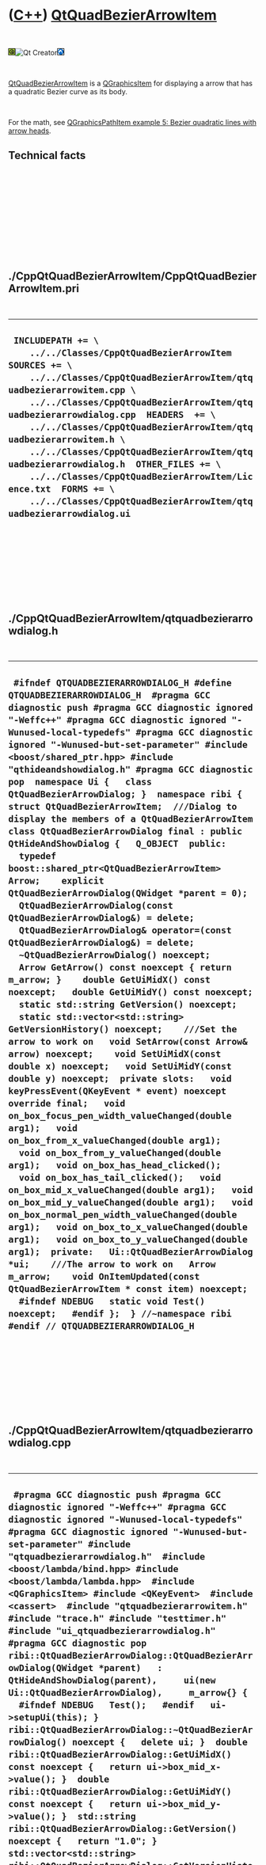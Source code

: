 
 

 

 

 

 

([C++](Cpp.md)) [QtQuadBezierArrowItem](CppQtQuadBezierArrowItem.md)
======================================================================

 

![Qt](PicQt.png)![Qt
Creator](PicQtCreator.png)![Lubuntu](PicLubuntu.png)

 

[QtQuadBezierArrowItem](CppQtQuadBezierArrowItem.md) is a
[QGraphicsItem](CppQGraphicsItem.md) for displaying a arrow that has a
quadratic Bezier curve as its body.

 

For the math, see [QGraphicsPathItem example 5: Bezier quadratic lines
with arrow heads](CppQGraphicsPathItemExample5.md).

Technical facts
---------------

 

 

 

 

 

 

./CppQtQuadBezierArrowItem/CppQtQuadBezierArrowItem.pri
-------------------------------------------------------

 

  ------------------------------------------------------------------------------------------------------------------------------------------------------------------------------------------------------------------------------------------------------------------------------------------------------------------------------------------------------------------------------------------------------------------------------------------------------------------------------------------------------------------------------------------------
  ` INCLUDEPATH += \     ../../Classes/CppQtQuadBezierArrowItem  SOURCES += \     ../../Classes/CppQtQuadBezierArrowItem/qtquadbezierarrowitem.cpp \     ../../Classes/CppQtQuadBezierArrowItem/qtquadbezierarrowdialog.cpp  HEADERS  += \     ../../Classes/CppQtQuadBezierArrowItem/qtquadbezierarrowitem.h \     ../../Classes/CppQtQuadBezierArrowItem/qtquadbezierarrowdialog.h  OTHER_FILES += \     ../../Classes/CppQtQuadBezierArrowItem/Licence.txt  FORMS += \     ../../Classes/CppQtQuadBezierArrowItem/qtquadbezierarrowdialog.ui`
  ------------------------------------------------------------------------------------------------------------------------------------------------------------------------------------------------------------------------------------------------------------------------------------------------------------------------------------------------------------------------------------------------------------------------------------------------------------------------------------------------------------------------------------------------

 

 

 

 

 

./CppQtQuadBezierArrowItem/qtquadbezierarrowdialog.h
----------------------------------------------------

 

  ---------------------------------------------------------------------------------------------------------------------------------------------------------------------------------------------------------------------------------------------------------------------------------------------------------------------------------------------------------------------------------------------------------------------------------------------------------------------------------------------------------------------------------------------------------------------------------------------------------------------------------------------------------------------------------------------------------------------------------------------------------------------------------------------------------------------------------------------------------------------------------------------------------------------------------------------------------------------------------------------------------------------------------------------------------------------------------------------------------------------------------------------------------------------------------------------------------------------------------------------------------------------------------------------------------------------------------------------------------------------------------------------------------------------------------------------------------------------------------------------------------------------------------------------------------------------------------------------------------------------------------------------------------------------------------------------------------------------------------------------------------------------------------------------------------------------------------------------------------------------------------------------------------------------------------------------------------------------------------------------------------------------------------------------------------------------------------------------------------------------------------------------------------------------------------------------------------------------
  ` #ifndef QTQUADBEZIERARROWDIALOG_H #define QTQUADBEZIERARROWDIALOG_H  #pragma GCC diagnostic push #pragma GCC diagnostic ignored "-Weffc++" #pragma GCC diagnostic ignored "-Wunused-local-typedefs" #pragma GCC diagnostic ignored "-Wunused-but-set-parameter" #include <boost/shared_ptr.hpp> #include "qthideandshowdialog.h" #pragma GCC diagnostic pop  namespace Ui {   class QtQuadBezierArrowDialog; }  namespace ribi {  struct QtQuadBezierArrowItem;  ///Dialog to display the members of a QtQuadBezierArrowItem class QtQuadBezierArrowDialog final : public QtHideAndShowDialog {   Q_OBJECT  public:   typedef boost::shared_ptr<QtQuadBezierArrowItem> Arrow;    explicit QtQuadBezierArrowDialog(QWidget *parent = 0);   QtQuadBezierArrowDialog(const QtQuadBezierArrowDialog&) = delete;   QtQuadBezierArrowDialog& operator=(const QtQuadBezierArrowDialog&) = delete;   ~QtQuadBezierArrowDialog() noexcept;    Arrow GetArrow() const noexcept { return m_arrow; }    double GetUiMidX() const noexcept;   double GetUiMidY() const noexcept;    static std::string GetVersion() noexcept;   static std::vector<std::string> GetVersionHistory() noexcept;    ///Set the arrow to work on   void SetArrow(const Arrow& arrow) noexcept;    void SetUiMidX(const double x) noexcept;   void SetUiMidY(const double y) noexcept;  private slots:   void keyPressEvent(QKeyEvent * event) noexcept override final;   void on_box_focus_pen_width_valueChanged(double arg1);   void on_box_from_x_valueChanged(double arg1);   void on_box_from_y_valueChanged(double arg1);   void on_box_has_head_clicked();   void on_box_has_tail_clicked();   void on_box_mid_x_valueChanged(double arg1);   void on_box_mid_y_valueChanged(double arg1);   void on_box_normal_pen_width_valueChanged(double arg1);   void on_box_to_x_valueChanged(double arg1);   void on_box_to_y_valueChanged(double arg1);  private:   Ui::QtQuadBezierArrowDialog *ui;    ///The arrow to work on   Arrow m_arrow;    void OnItemUpdated(const QtQuadBezierArrowItem * const item) noexcept;    #ifndef NDEBUG   static void Test() noexcept;   #endif };  } //~namespace ribi  #endif // QTQUADBEZIERARROWDIALOG_H`
  ---------------------------------------------------------------------------------------------------------------------------------------------------------------------------------------------------------------------------------------------------------------------------------------------------------------------------------------------------------------------------------------------------------------------------------------------------------------------------------------------------------------------------------------------------------------------------------------------------------------------------------------------------------------------------------------------------------------------------------------------------------------------------------------------------------------------------------------------------------------------------------------------------------------------------------------------------------------------------------------------------------------------------------------------------------------------------------------------------------------------------------------------------------------------------------------------------------------------------------------------------------------------------------------------------------------------------------------------------------------------------------------------------------------------------------------------------------------------------------------------------------------------------------------------------------------------------------------------------------------------------------------------------------------------------------------------------------------------------------------------------------------------------------------------------------------------------------------------------------------------------------------------------------------------------------------------------------------------------------------------------------------------------------------------------------------------------------------------------------------------------------------------------------------------------------------------------------------------

 

 

 

 

 

./CppQtQuadBezierArrowItem/qtquadbezierarrowdialog.cpp
------------------------------------------------------

 

  -----------------------------------------------------------------------------------------------------------------------------------------------------------------------------------------------------------------------------------------------------------------------------------------------------------------------------------------------------------------------------------------------------------------------------------------------------------------------------------------------------------------------------------------------------------------------------------------------------------------------------------------------------------------------------------------------------------------------------------------------------------------------------------------------------------------------------------------------------------------------------------------------------------------------------------------------------------------------------------------------------------------------------------------------------------------------------------------------------------------------------------------------------------------------------------------------------------------------------------------------------------------------------------------------------------------------------------------------------------------------------------------------------------------------------------------------------------------------------------------------------------------------------------------------------------------------------------------------------------------------------------------------------------------------------------------------------------------------------------------------------------------------------------------------------------------------------------------------------------------------------------------------------------------------------------------------------------------------------------------------------------------------------------------------------------------------------------------------------------------------------------------------------------------------------------------------------------------------------------------------------------------------------------------------------------------------------------------------------------------------------------------------------------------------------------------------------------------------------------------------------------------------------------------------------------------------------------------------------------------------------------------------------------------------------------------------------------------------------------------------------------------------------------------------------------------------------------------------------------------------------------------------------------------------------------------------------------------------------------------------------------------------------------------------------------------------------------------------------------------------------------------------------------------------------------------------------------------------------------------------------------------------------------------------------------------------------------------------------------------------------------------------------------------------------------------------------------------------------------------------------------------------------------------------------------------------------------------------------------------------------------------------------------------------------------------------------------------------------------------------------------------------------------------------------------------------------------------------------------------------------------------------------------------------------------------------------------------------------------------------------------------------------------------------------------------------------------------------------------------------------------------------------------------------------------------------------------------------------------------------------------------------------------------------------------------------------------------------------------------------------------------------------------------------------------------------------------------------------------------------------------------------------------------------------------------------------------------------------------------------------------------------------------------------------------------------------------------------------------------------------------------------------------------------------------------------------------------------------------------------------------------------------------------------------------------------------------------------------------------------------------------------------------------------------------------------------------------------------------------------------------------------------------------------------------------------------------------------------------------------------------------------------------------------------------------------------------------------------------------------------------------------------------------------------------------------------------------------------------------------------------------------------------------------------------------------------------------------------------------------------------------------------------------------------------------------------------------------------------------------------------------------------------------------------------------------------------------------------------------------------------------------------------------------------------------------------------------------------------------------------------------------------------------------------------------------------------------------------------------------------------------------------------------------------------------------------------------------------------------------------------------------------------------------------------------------------------------------------------------------------------------------------------------------------------------------------------------------------------------------------------------------------------------------------------------------------------------------------------------------------------------------------------------------------------------------------------------------------------------------------------------------------------------------------------------------------------------------------------------------------------------------------------------------------------------------------------------------------------------------------------------------------------------------------------------------------------------------------------------------------------------------------------------------------------------------------------------------------------------------------------------------------------------------------------------------------------------------------------------------------------------------------------------------------------------------------------------------------------------------------------------------------------------------------------------------------------------------------------------------------------------------------------------------------------------------------------------------------------------------------------------------------------------------------------------------------------------------------------------------------------------------------------------------------------------------------------------------------------------------------------------------------------------------------------------------------------------------------------------------------------------------------------------------------------------------------------------------------------------------------------------------------------------------------------------------------------------------------------------------------------------------------------------------------------------------------------------------------------------------------------------------------------------------------------------------------------------------------------------------------------------------------------------------------------------------------------------------------------------------------------------------------------------------------------------------------------------------------------------------------------------------------------------------------------------------------------------------------------------------------------------------------------------------------------------------------------------------------------------------------------------------------------------------------------------------------------------------------------------------------------------------------------------------------------------------------------------------------------------------------------------------------------------------------------------------------------------------------------------------------------------------------------------------------------------------------------------------------------------------------------------------------------------------------------------------------------------------------------------------------------------------------------------------------------------------------------------------------------------------------------------------------------------------------------------------------------------------------------------------------------------------------------------------------------------------------------------------------------------------------------------------------------------------------------------------------------------------------------------------------------------------------------------------------------------------------------------------------------------------------------------------------------------------------------------------------------------------------------------------------------------------------------------------------------------------------------------------------------------------------------------------------------------------------------------------------------------------------------------------------------------------------------------------------------------------------------------------------------------------------------------------------------------------------------------------------------------------------------------------------------------------------------------------------------------------------------------------------------------------------------------------------------------------------------------------------------------------------------------------------------------------------------------------------------------------------------------------------------------------------------------------------------------------------------------------------------------------------------------------------------------------------------------------------------------------------------------------------------------------------------------------------------------------------------------------------------------------------------------------------------------------------------------------------------------------------------------------------------------------------------------------------------------------------------------------------------------------------------------------------------------------------------------------------------------------------------------------------------------------------------------------------------------------------------------------------------------------------------------
  ` #pragma GCC diagnostic push #pragma GCC diagnostic ignored "-Weffc++" #pragma GCC diagnostic ignored "-Wunused-local-typedefs" #pragma GCC diagnostic ignored "-Wunused-but-set-parameter" #include "qtquadbezierarrowdialog.h"  #include <boost/lambda/bind.hpp> #include <boost/lambda/lambda.hpp>  #include <QGraphicsItem> #include <QKeyEvent>  #include <cassert>  #include "qtquadbezierarrowitem.h" #include "trace.h" #include "testtimer.h" #include "ui_qtquadbezierarrowdialog.h" #pragma GCC diagnostic pop  ribi::QtQuadBezierArrowDialog::QtQuadBezierArrowDialog(QWidget *parent)   : QtHideAndShowDialog(parent),     ui(new Ui::QtQuadBezierArrowDialog),     m_arrow{} {   #ifndef NDEBUG   Test();   #endif   ui->setupUi(this); }  ribi::QtQuadBezierArrowDialog::~QtQuadBezierArrowDialog() noexcept {   delete ui; }  double ribi::QtQuadBezierArrowDialog::GetUiMidX() const noexcept {   return ui->box_mid_x->value(); }  double ribi::QtQuadBezierArrowDialog::GetUiMidY() const noexcept {   return ui->box_mid_y->value(); }  std::string ribi::QtQuadBezierArrowDialog::GetVersion() noexcept {   return "1.0"; }   std::vector<std::string> ribi::QtQuadBezierArrowDialog::GetVersionHistory() noexcept {   return {     "2014-07-29: version 1.0: initial version"   }; }  void ribi::QtQuadBezierArrowDialog::on_box_from_x_valueChanged(double arg1) {   this->m_arrow->SetFromX(arg1); }  void ribi::QtQuadBezierArrowDialog::on_box_from_y_valueChanged(double arg1) {   this->m_arrow->SetFromY(arg1); }  void ribi::QtQuadBezierArrowDialog::on_box_has_head_clicked() {   m_arrow->SetHasHead(ui->box_has_head->isChecked()); }  void ribi::QtQuadBezierArrowDialog::on_box_has_tail_clicked() {   m_arrow->SetHasTail(ui->box_has_tail->isChecked()); }  void ribi::QtQuadBezierArrowDialog::on_box_mid_x_valueChanged(double arg1) {   this->m_arrow->SetMidX(arg1); }  void ribi::QtQuadBezierArrowDialog::on_box_mid_y_valueChanged(double arg1) {   this->m_arrow->SetMidY(arg1); }  void ribi::QtQuadBezierArrowDialog::on_box_normal_pen_width_valueChanged(double arg1) {   QPen new_pen = m_arrow->GetPen();   new_pen.setWidthF(arg1);   m_arrow->SetPen(new_pen); }  void ribi::QtQuadBezierArrowDialog::on_box_focus_pen_width_valueChanged(double arg1) {   QPen new_pen = m_arrow->GetFocusPen();   new_pen.setWidthF(arg1);   m_arrow->SetFocusPen(new_pen);  }  void ribi::QtQuadBezierArrowDialog::on_box_to_x_valueChanged(double arg1) {   this->m_arrow->SetToX(arg1); }  void ribi::QtQuadBezierArrowDialog::on_box_to_y_valueChanged(double arg1) {   this->m_arrow->SetToY(arg1); }  void ribi::QtQuadBezierArrowDialog::OnItemUpdated(const QtQuadBezierArrowItem * const item) noexcept {   ui->box_focus_pen_width->setValue(item->GetFocusPen().widthF());   ui->box_from_x->setValue(item->GetFromItem()->x());   ui->box_from_y->setValue(item->GetFromItem()->y());   ui->box_has_head->setChecked(item->HasHead());   ui->box_has_tail->setChecked(item->HasTail());   ui->box_mid_x->setValue(item->GetMidItem()->x());   ui->box_mid_y->setValue(item->GetMidItem()->y());   ui->box_normal_pen_width->setValue(item->GetPen().widthF());   ui->box_to_x->setValue(item->GetToItem()->x());   ui->box_to_y->setValue(item->GetToItem()->y()); }  void ribi::QtQuadBezierArrowDialog::keyPressEvent(QKeyEvent * event) noexcept {   if (event->key() == Qt::Key_Escape) { close(); return; } }  void ribi::QtQuadBezierArrowDialog::SetArrow(const Arrow& arrow) noexcept {   const bool verbose{false};    assert(arrow);   if (m_arrow == arrow)   {     return;   }   if (verbose)   {     std::stringstream s;     s << "Setting arrow '" << (*arrow) << "'\n";   }    const auto focus_pen_after = arrow->GetFocusPen();   const auto from_item_after = arrow->GetFromItem();   const auto has_head_after = arrow->HasHead();   const auto mid_item_after = arrow->GetMidItem();   const auto pen_after = arrow->GetPen();   const auto has_tail_after = arrow->HasTail();   const auto to_item_after = arrow->GetToItem();    bool focus_pen_changed{true};   bool from_item_changed{true};   bool has_head_changed{true};   bool mid_item_changed{true};   bool pen_changed{true};   bool has_tail_changed{true};   bool to_item_changed{true};    if (m_arrow)   {     const auto focus_pen_before = m_arrow->GetFocusPen();     const auto from_item_before = m_arrow->GetFromItem();     const auto has_head_before = m_arrow->HasHead();     const auto mid_item_before = m_arrow->GetMidItem();     const auto pen_before = m_arrow->GetPen();     const auto has_tail_before = m_arrow->HasTail();     const auto to_item_before = m_arrow->GetToItem();      focus_pen_changed = focus_pen_before != focus_pen_after;     from_item_changed = from_item_before != from_item_after;     has_head_changed = has_head_before != has_head_after;     mid_item_changed = mid_item_before != mid_item_after;     pen_changed = pen_before != pen_after;     has_tail_changed = has_tail_before != has_tail_after;     to_item_changed = to_item_before != to_item_after;      if (verbose)     {       if (focus_pen_changed)       {         std::stringstream s;         s           << "Focus pen will change from width "           << focus_pen_before.widthF()           << " to "           << focus_pen_after.widthF()           << '\n'         ;         TRACE(s.str());       }       if (from_item_changed)       {         std::stringstream s;         s << "From item will change from " << from_item_before           << " to " << from_item_after << '\n';         TRACE(s.str());       }       if (has_head_changed)       {         std::stringstream s;         s << "Has head will change from '" << has_head_before           << "' to '" << has_head_after << "'\n";         TRACE(s.str());       }       if (mid_item_changed)       {         std::stringstream s;         s << "Mid item will change from " << mid_item_before           << " to " << mid_item_after << '\n';         TRACE(s.str());       }       if (pen_changed)       {         std::stringstream s;         s << "Normal pen will change from " << pen_before.widthF()           << " to " << pen_after.widthF() << '\n'         ;         TRACE(s.str());       }     }      //Disconnect m_arrow     m_arrow->m_signal_item_updated.disconnect(       boost::bind(&ribi::QtQuadBezierArrowDialog::OnItemUpdated,this,boost::lambda::_1)     );     /*     Not sure if I need this high detailed granulity      m_arrow->m_signal_base_changed.disconnect(       boost::bind(&ribi::QtQuadBezierArrowDialog::OnBaseChanged,this,boost::lambda::_1)     );     m_arrow->m_signal_font_changed.disconnect(       boost::bind(&ribi::QtQuadBezierArrowDialog::OnFontChanged,this,boost::lambda::_1)     );     m_arrow->m_signal_padding_changed.disconnect(       boost::bind(&ribi::QtQuadBezierArrowDialog::OnPaddingChanged,this,boost::lambda::_1)     );     m_arrow->m_signal_text_changed.disconnect(       boost::bind(&ribi::QtQuadBezierArrowDialog::OnTextChanged,this,boost::lambda::_1)     );     m_arrow->m_signal_text_pen_changed.disconnect(       boost::bind(&ribi::QtQuadBezierArrowDialog::OnTextPenChanged,this,boost::lambda::_1)     );   */   }    //Replace m_arrow by the new one   m_arrow = arrow;    assert(m_arrow->GetFocusPen() == focus_pen_after);   assert(m_arrow->GetFromItem() == from_item_after);   assert(m_arrow->GetMidItem() == mid_item_after);   assert(m_arrow->GetPen() == pen_after);   assert(m_arrow->GetToItem() == to_item_after);   assert(m_arrow->HasHead() == has_head_after);   assert(m_arrow->HasTail() == has_tail_after);    m_arrow->m_signal_item_updated.connect(     boost::bind(&ribi::QtQuadBezierArrowDialog::OnItemUpdated,this,boost::lambda::_1)   );    /* Not sure if I need this high detailed granulity    m_arrow->m_signal_base_changed.connect(     boost::bind(&ribi::QtQuadBezierArrowDialog::OnBaseChanged,this,boost::lambda::_1)   );   m_arrow->m_signal_font_changed.connect(     boost::bind(&ribi::QtQuadBezierArrowDialog::OnFontChanged,this,boost::lambda::_1)   );   m_arrow->m_signal_padding_changed.connect(     boost::bind(&ribi::QtQuadBezierArrowDialog::OnPaddingChanged,this,boost::lambda::_1)   );   m_arrow->m_signal_text_changed.connect(     boost::bind(&ribi::QtQuadBezierArrowDialog::OnTextChanged,this,boost::lambda::_1)   );   m_arrow->m_signal_text_pen_changed.connect(     boost::bind(&ribi::QtQuadBezierArrowDialog::OnTextPenChanged,this,boost::lambda::_1)   );   */    //Emit everything that has changed   if (      focus_pen_changed   || from_item_changed   || has_head_changed   || mid_item_changed   || pen_changed   || has_tail_changed   || to_item_changed   )   {      m_arrow->m_signal_item_updated(m_arrow.get());   }    /* Not sure if I need this high detailed granulity   if (focus_pen_changed)   {     m_arrow->m_signal_base_changed(m_arrow.get());   }   if (from_item_changed)   {     m_arrow->m_signal_font_changed(m_arrow.get());   }   if (has_head_changed)   {     m_arrow->m_signal_padding_changed(m_arrow.get());   }   if (mid_item_changed)   {     m_arrow->m_signal_text_changed(m_arrow.get());   }   if (pen_changed)   {     m_arrow->m_signal_text_pen_changed(m_arrow.get());   }   */   assert( arrow ==  m_arrow);   assert(*arrow == *m_arrow); }  void ribi::QtQuadBezierArrowDialog::SetUiMidX(const double x) noexcept {   ui->box_mid_x->setValue(x); }  void ribi::QtQuadBezierArrowDialog::SetUiMidY(const double y) noexcept {   ui->box_mid_y->setValue(y); }   #ifndef NDEBUG void ribi::QtQuadBezierArrowDialog::Test() noexcept {   {     static bool is_tested{false};     if (is_tested) return;     is_tested = true;   }   {     const boost::shared_ptr<QGraphicsItem> from{new QGraphicsSimpleTextItem};     const bool tail{false};     const boost::shared_ptr<QGraphicsItem> mid{new QGraphicsSimpleTextItem};     const bool head{true};     const boost::shared_ptr<QGraphicsItem> to{new QGraphicsSimpleTextItem};     const boost::shared_ptr<QtQuadBezierArrowItem> arrow{       new QtQuadBezierArrowItem(from.get(),tail,mid.get(),head,to.get())     };     assert(arrow);   }   const TestTimer test_timer(__func__,__FILE__,1.0);   const bool verbose{false};   const boost::shared_ptr<QGraphicsItem> from{new QGraphicsSimpleTextItem};   const bool tail{false};   const boost::shared_ptr<QGraphicsItem> mid{new QGraphicsSimpleTextItem};   const bool head{true};   const boost::shared_ptr<QGraphicsItem> to{new QGraphicsSimpleTextItem};   const boost::shared_ptr<QtQuadBezierArrowItem> arrow{     new QtQuadBezierArrowItem(from.get(),tail,mid.get(),head,to.get())   };   QtQuadBezierArrowDialog d;   d.SetArrow(arrow);   if (verbose) { TRACE("Get/SetUiMidX must be symmetric"); }   {     const double old_x{d.GetUiMidX()};     const double new_x{old_x + 10.0};     d.SetUiMidX(new_x);     assert(std::abs(d.GetUiMidX() - new_x) < 2.0);   }   if (verbose) { TRACE("Get/SetUiMidY must be symmetric"); }   {     const double old_y{d.GetUiMidY()};     const double new_y{old_y + 10.0};     d.SetUiMidY(new_y);     assert(std::abs(d.GetUiMidY() - new_y) < 2.0);   }    /*   assert(std::abs(ui->box_focus_pen_width->value() - m_arrow->GetFocusPen().widthF()) < 2.0);   assert(std::abs(ui->box_from_x->value() - m_arrow->GetFromItem()->x()) < 2.0);   assert(std::abs(ui->box_from_y->value() - m_arrow->GetFromItem()->y()) < 2.0);   assert(ui->box_has_head->isChecked() == m_arrow->HasHead());   assert(ui->box_has_tail->isChecked() == m_arrow->HasTail());   assert(std::abs(ui->box_mid_x->value() - m_arrow->GetMidItem()->x()) < 2.0);   assert(std::abs(ui->box_mid_y->value() - m_arrow->GetMidItem()->y()) < 2.0);   assert(std::abs(ui->box_normal_pen_width->value() - m_arrow->GetPen().widthF()) < 2.0);   assert(std::abs(ui->box_to_x->value() - m_arrow->GetToItem()->x()) < 2.0);   assert(std::abs(ui->box_to_y->value() - m_arrow->GetToItem()->y()) < 2.0);   */  } #endif`
  -----------------------------------------------------------------------------------------------------------------------------------------------------------------------------------------------------------------------------------------------------------------------------------------------------------------------------------------------------------------------------------------------------------------------------------------------------------------------------------------------------------------------------------------------------------------------------------------------------------------------------------------------------------------------------------------------------------------------------------------------------------------------------------------------------------------------------------------------------------------------------------------------------------------------------------------------------------------------------------------------------------------------------------------------------------------------------------------------------------------------------------------------------------------------------------------------------------------------------------------------------------------------------------------------------------------------------------------------------------------------------------------------------------------------------------------------------------------------------------------------------------------------------------------------------------------------------------------------------------------------------------------------------------------------------------------------------------------------------------------------------------------------------------------------------------------------------------------------------------------------------------------------------------------------------------------------------------------------------------------------------------------------------------------------------------------------------------------------------------------------------------------------------------------------------------------------------------------------------------------------------------------------------------------------------------------------------------------------------------------------------------------------------------------------------------------------------------------------------------------------------------------------------------------------------------------------------------------------------------------------------------------------------------------------------------------------------------------------------------------------------------------------------------------------------------------------------------------------------------------------------------------------------------------------------------------------------------------------------------------------------------------------------------------------------------------------------------------------------------------------------------------------------------------------------------------------------------------------------------------------------------------------------------------------------------------------------------------------------------------------------------------------------------------------------------------------------------------------------------------------------------------------------------------------------------------------------------------------------------------------------------------------------------------------------------------------------------------------------------------------------------------------------------------------------------------------------------------------------------------------------------------------------------------------------------------------------------------------------------------------------------------------------------------------------------------------------------------------------------------------------------------------------------------------------------------------------------------------------------------------------------------------------------------------------------------------------------------------------------------------------------------------------------------------------------------------------------------------------------------------------------------------------------------------------------------------------------------------------------------------------------------------------------------------------------------------------------------------------------------------------------------------------------------------------------------------------------------------------------------------------------------------------------------------------------------------------------------------------------------------------------------------------------------------------------------------------------------------------------------------------------------------------------------------------------------------------------------------------------------------------------------------------------------------------------------------------------------------------------------------------------------------------------------------------------------------------------------------------------------------------------------------------------------------------------------------------------------------------------------------------------------------------------------------------------------------------------------------------------------------------------------------------------------------------------------------------------------------------------------------------------------------------------------------------------------------------------------------------------------------------------------------------------------------------------------------------------------------------------------------------------------------------------------------------------------------------------------------------------------------------------------------------------------------------------------------------------------------------------------------------------------------------------------------------------------------------------------------------------------------------------------------------------------------------------------------------------------------------------------------------------------------------------------------------------------------------------------------------------------------------------------------------------------------------------------------------------------------------------------------------------------------------------------------------------------------------------------------------------------------------------------------------------------------------------------------------------------------------------------------------------------------------------------------------------------------------------------------------------------------------------------------------------------------------------------------------------------------------------------------------------------------------------------------------------------------------------------------------------------------------------------------------------------------------------------------------------------------------------------------------------------------------------------------------------------------------------------------------------------------------------------------------------------------------------------------------------------------------------------------------------------------------------------------------------------------------------------------------------------------------------------------------------------------------------------------------------------------------------------------------------------------------------------------------------------------------------------------------------------------------------------------------------------------------------------------------------------------------------------------------------------------------------------------------------------------------------------------------------------------------------------------------------------------------------------------------------------------------------------------------------------------------------------------------------------------------------------------------------------------------------------------------------------------------------------------------------------------------------------------------------------------------------------------------------------------------------------------------------------------------------------------------------------------------------------------------------------------------------------------------------------------------------------------------------------------------------------------------------------------------------------------------------------------------------------------------------------------------------------------------------------------------------------------------------------------------------------------------------------------------------------------------------------------------------------------------------------------------------------------------------------------------------------------------------------------------------------------------------------------------------------------------------------------------------------------------------------------------------------------------------------------------------------------------------------------------------------------------------------------------------------------------------------------------------------------------------------------------------------------------------------------------------------------------------------------------------------------------------------------------------------------------------------------------------------------------------------------------------------------------------------------------------------------------------------------------------------------------------------------------------------------------------------------------------------------------------------------------------------------------------------------------------------------------------------------------------------------------------------------------------------------------------------------------------------------------------------------------------------------------------------------------------------------------------------------------------------------------------------------------------------------------------------------------------------------------------------------------------------------------------------------------------------------------------------------------------------------------------------------------------------------------------------------------------------------------------------------------------------------------------------------------------------------------------------------------------------------------------------------------------------------------------------------------------------------------------------------------------------------------------------------------------------------------------------------------------------------------------------------------------------------------------------------------------------------------------------------------------------------------------------------------------------------------------------------------------------------------------------------------------------------------------------------------------------------------------------------------------------------------------------------------------------------------------------------------------------------------------------

 

 

 

 

 

./CppQtQuadBezierArrowItem/qtquadbezierarrowitem.h
--------------------------------------------------

 

  ----------------------------------------------------------------------------------------------------------------------------------------------------------------------------------------------------------------------------------------------------------------------------------------------------------------------------------------------------------------------------------------------------------------------------------------------------------------------------------------------------------------------------------------------------------------------------------------------------------------------------------------------------------------------------------------------------------------------------------------------------------------------------------------------------------------------------------------------------------------------------------------------------------------------------------------------------------------------------------------------------------------------------------------------------------------------------------------------------------------------------------------------------------------------------------------------------------------------------------------------------------------------------------------------------------------------------------------------------------------------------------------------------------------------------------------------------------------------------------------------------------------------------------------------------------------------------------------------------------------------------------------------------------------------------------------------------------------------------------------------------------------------------------------------------------------------------------------------------------------------------------------------------------------------------------------------------------------------------------------------------------------------------------------------------------------------------------------------------------------------------------------------------------------------------------------------------------------------------------------------------------------------------------------------------------------------------------------------------------------------------------------------------------------------------------------------------------------------------------------------------------------------------------------------------------------------------------------------------------------------------------------------------------------------------------------------------------------------------------------------------------------------------------------------------------------------------------------------------------------------------------------------------------------------------------------------------------------------------------------------------------------------------------------------------------------------------------------------------------------------------------------------------------------------------------------------------------------------------------------------------------------------------------------------------------------------------------------------------------------------------------------------------------------------------------------------------------------------------------------------------------------------------------------------------------------------------------------------------------------------------------------------------------------------------------------------------------------------------------------------------------------------------------------------------------------------------------------------------------------------------------------------------------------------------------------------------------------------------------------------------------------------------------------------------------------------------------------------------------------------------------------------------------------------------------------------------------------------------------------------------------------------------------------------------------------------------------------------------------------------------------------------------------------------------------------------------------------------------------------------------------------------------------------------------------------------------------------------------------------------------------------------------------------------------------------------------------------------------------------------------------------------------------------------------------------------------------------------------------------------------------------------------------------------------------------------------------------------------------------------------------------------------------------------------------------------------------------------------------------------------------------------------------------------------------------------------------------------------------------------------------------------------------------------------------------------------------------------------------------------------------------------------------------------------------------------------------------------------------------------------------------------------------------------------------------------------------------------------------------------------------------------------------------------------------------------------------------------------------------------------------------------------------------------------------------------------------------------------------------------------------------------------------------------------------------------------------------------------------------------------------------------------------------------------------------------------------------------------------------------------------------------------------------------------------------------------------------------------------------------------------------------------------------------------------------------------------------------------------------------------------------------------------------------------------------------------------------------------------------------------------------------------------------------------------------------------------------------------------------------------------------------------------------------------------------------------------------------------------------------------------------------------------------------------------------------------------------------------------------------------------------------------------------------------------------------------------------------------------------------------------------------------------------------------------------------------------------------------------------------------------------------------------------------------------------------------------------------------------------------------------------------------------------------------------------------------------------------------------------------------------------------------------------------------------------------------------------------------------------------------------------------------------------------------------------------------------------------------------------------------------------------------------------------------------------------------------------------------------------------------------------------------------------------------------------------------------------------------------------------------------------------------------------------------------------------------------------------------------------------------------------------------------------------------------------------------------------------------------
  ` //--------------------------------------------------------------------------- /* QtQuadBezierArrowItem, an quadratic Bezier arrow QGraphicsItem Copyright (C) 2012-2015 Richel Bilderbeek  This program is free software: you can redistribute it and/or modify it under the terms of the GNU General Public License as published by the Free Software Foundation, either version 3 of the License, or (at your option) any later version.  This program is distributed in the hope that it will be useful, but WITHOUT ANY WARRANTY; without even the implied warranty of MERCHANTABILITY or FITNESS FOR A PARTICULAR PURPOSE.See the GNU General Public License for more details. You should have received a copy of the GNU General Public License along with this program.If not, see <http://www.gnu.org/licenses/>. */ //--------------------------------------------------------------------------- //From http://www.richelbilderbeek.nl/CppQtQuadBezierArrowItem.htm //--------------------------------------------------------------------------- #ifndef QTQUADBEZIERARROWITEM_H #define QTQUADBEZIERARROWITEM_H  #include <string> #include <vector>  #pragma GCC diagnostic push #pragma GCC diagnostic ignored "-Weffc++" #pragma GCC diagnostic ignored "-Wunused-local-typedefs" #include <boost/shared_ptr.hpp> #include <boost/signals2.hpp> #include <QGraphicsPathItem> #include <QPen> #pragma GCC diagnostic pop  namespace ribi {  ///The QtQuadBezierArrowItem is a QGraphicsItem that ///follows the three QGraphicsItem positions ///If mid is nullptr, the line will be straight ///The QGraphicsItems supplied will not be deleted by QtQuadBezierArrowItem struct QtQuadBezierArrowItem : public QGraphicsItem {   QtQuadBezierArrowItem(     QGraphicsItem* const from,     const bool tail,     QGraphicsItem* const mid,     const bool head,     QGraphicsItem* const to,     QGraphicsItem* parent = 0   ) noexcept;    virtual ~QtQuadBezierArrowItem() noexcept {}    ///The rectangle that containg the item, used for rough calculations like   ///collision detection   QRectF boundingRect() const override final;    ///Get the QPen used to indicate that the arrow has focus   const QPen& GetFocusPen() const noexcept { return m_focus_pen; }    ///Get the item where the arrow originates from   ///(would the arrow and tail heads not be reversible)   ///Use the specific GetFrom* member functions to modify this item   const QGraphicsItem* GetFromItem() const noexcept { return m_from; }   double GetFromX() const noexcept { return m_from->x(); }   double GetFromY() const noexcept { return m_from->y(); }    ///Obtain the head point of the arrow, on the edge of the rectangle m_from   QPointF GetHead() const noexcept;    ///Get the item where the arrow pass through in the middle   ///Use the specific GetMid* member functions to modify this item   const QGraphicsItem* GetMidItem() const noexcept { return m_mid; }   double GetMidX() const noexcept { return m_mid->x(); }   double GetMidY() const noexcept { return m_mid->y(); }    ///Get the QPen used to draw a regular, non-focused, arrow   const QPen& GetPen() const noexcept { return m_pen; }    ///Obtain the tail point of the arrow, on the edge of the rectangle m_from   QPointF GetTail() const noexcept;    ///Get the item where the arrow points to   ///(would the arrow and tail heads not be reversible)   ///Use the specific GetTo* member functions to modify this item   const QGraphicsItem* GetToItem() const noexcept { return m_to; }   double GetToX() const noexcept { return m_to->x(); }   double GetToY() const noexcept { return m_to->y(); }    ///Obtain the version of this class   static std::string GetVersion() noexcept;    ///Obtain the version history of this class   static std::vector<std::string> GetVersionHistory() noexcept;    ///Is there an arrow at the 'to' point (x2,y2)?   bool HasHead() const noexcept { return m_head; }    ///Is there an arrow at the 'from' point (x1,y1)?   bool HasTail() const noexcept { return m_tail; }    ///Respond to key press   void keyPressEvent(QKeyEvent *event) noexcept override final;    ///Respond to mouse press   void mousePressEvent(QGraphicsSceneMouseEvent *event) noexcept override final;    ///Paint a QtQuadBezierArrowItem   void paint(QPainter* painter, const QStyleOptionGraphicsItem *, QWidget *) noexcept override final;    ///Set if the arrow has a point at the head   void SetHasHead(const bool has_head) noexcept;    ///Set if the arrow has a point at the tail   void SetHasTail(const bool has_tail) noexcept;    ///Set the pen used to show focus   void SetFocusPen(const QPen& pen) noexcept;    ///Set the position of the from item   void SetFromPos(const QPointF& pos) noexcept;   void SetFromPos(const double x, const double y) noexcept { SetFromPos(QPointF(x,y)); }   void SetFromX(const double& x) noexcept { SetFromPos(x,GetFromY()); }   void SetFromY(const double& y) noexcept { SetFromPos(GetFromX(),y); }    ///Set the position of the middle item   void SetMidPos(const QPointF& pos) noexcept;   void SetMidPos(const double x, const double y) noexcept { SetMidPos(QPointF(x,y)); }   void SetMidX(const double& x) noexcept { SetMidPos(x,GetMidY()); }   void SetMidY(const double& y) noexcept { SetMidPos(GetMidX(),y); }    ///Set the regular pen used to draw the arrow   void SetPen(const QPen& pen) noexcept;    void SetShowBoundingRect(const bool show_bounding_rect) noexcept;    ///Set the position of the from item   void SetToPos(const QPointF& pos) noexcept;   void SetToPos(const double x, const double y) noexcept { SetToPos(QPointF(x,y)); }   void SetToX(const double& x) noexcept { SetToPos(x,GetToY()); }   void SetToY(const double& y) noexcept { SetToPos(GetToX(),y); }    ///More precise shape compared to boundingRect   ///In this example, it is redefined to ease selecting those thin lines   QPainterPath shape() const noexcept override final;    ///Emitted when the item has called   boost::signals2::signal<void(const QtQuadBezierArrowItem*)> m_signal_item_updated;    protected:   ///Change the cursor when the user moves the mouse cursor in the bounding rectangle   ///   void hoverEnterEvent(QGraphicsSceneHoverEvent *event) noexcept override final;   void hoverLeaveEvent(QGraphicsSceneHoverEvent *event) noexcept override final;   void hoverMoveEvent(QGraphicsSceneHoverEvent *event) noexcept override final;    private:   ///The extra width given to the line for easier clicking   static const double m_click_easy_width;    ///The arrow used for indicating focus   QPen m_focus_pen;    ///The item where the arrow originates from   QGraphicsItem* const m_from;    ///Show arrow at head   bool m_head;    ///The item where the arrow pass through in the middle   QGraphicsItem* const m_mid;    ///The regular pen   QPen m_pen;    ///Show the bounding rectangle, used in debugging   bool m_show_bounding_rect;    ///Show arrow at tail   bool m_tail;    ///The item where the arrow points to   ///(would the arrow and tail heads not be reversible)   QGraphicsItem* const m_to;    ///Obtain point 'beyond'   QPointF GetBeyond() const noexcept;    ///Obtain point 'center'   /*    F    \     \   C  M  B     /    /   T    F = From   T = To   M = Mid   C = Center   B = Beyond    */   QPointF GetCenter() const noexcept;    QPointF pos() const = delete;   void setPos(const QPointF&) = delete;   void setX(const double&) = delete;   void setY(const double&) = delete;    #ifndef NDEBUG   static void Test() noexcept;   #endif    friend std::ostream& operator<<(std::ostream& os, const QtQuadBezierArrowItem& arrow) noexcept; };  std::ostream& operator<<(std::ostream& os, const QtQuadBezierArrowItem& arrow) noexcept; bool operator==(const QtQuadBezierArrowItem& lhs, const QtQuadBezierArrowItem& rhs) noexcept;  } //~namespace ribi  #endif // QTQUADBEZIERARROWITEM_H`
  ----------------------------------------------------------------------------------------------------------------------------------------------------------------------------------------------------------------------------------------------------------------------------------------------------------------------------------------------------------------------------------------------------------------------------------------------------------------------------------------------------------------------------------------------------------------------------------------------------------------------------------------------------------------------------------------------------------------------------------------------------------------------------------------------------------------------------------------------------------------------------------------------------------------------------------------------------------------------------------------------------------------------------------------------------------------------------------------------------------------------------------------------------------------------------------------------------------------------------------------------------------------------------------------------------------------------------------------------------------------------------------------------------------------------------------------------------------------------------------------------------------------------------------------------------------------------------------------------------------------------------------------------------------------------------------------------------------------------------------------------------------------------------------------------------------------------------------------------------------------------------------------------------------------------------------------------------------------------------------------------------------------------------------------------------------------------------------------------------------------------------------------------------------------------------------------------------------------------------------------------------------------------------------------------------------------------------------------------------------------------------------------------------------------------------------------------------------------------------------------------------------------------------------------------------------------------------------------------------------------------------------------------------------------------------------------------------------------------------------------------------------------------------------------------------------------------------------------------------------------------------------------------------------------------------------------------------------------------------------------------------------------------------------------------------------------------------------------------------------------------------------------------------------------------------------------------------------------------------------------------------------------------------------------------------------------------------------------------------------------------------------------------------------------------------------------------------------------------------------------------------------------------------------------------------------------------------------------------------------------------------------------------------------------------------------------------------------------------------------------------------------------------------------------------------------------------------------------------------------------------------------------------------------------------------------------------------------------------------------------------------------------------------------------------------------------------------------------------------------------------------------------------------------------------------------------------------------------------------------------------------------------------------------------------------------------------------------------------------------------------------------------------------------------------------------------------------------------------------------------------------------------------------------------------------------------------------------------------------------------------------------------------------------------------------------------------------------------------------------------------------------------------------------------------------------------------------------------------------------------------------------------------------------------------------------------------------------------------------------------------------------------------------------------------------------------------------------------------------------------------------------------------------------------------------------------------------------------------------------------------------------------------------------------------------------------------------------------------------------------------------------------------------------------------------------------------------------------------------------------------------------------------------------------------------------------------------------------------------------------------------------------------------------------------------------------------------------------------------------------------------------------------------------------------------------------------------------------------------------------------------------------------------------------------------------------------------------------------------------------------------------------------------------------------------------------------------------------------------------------------------------------------------------------------------------------------------------------------------------------------------------------------------------------------------------------------------------------------------------------------------------------------------------------------------------------------------------------------------------------------------------------------------------------------------------------------------------------------------------------------------------------------------------------------------------------------------------------------------------------------------------------------------------------------------------------------------------------------------------------------------------------------------------------------------------------------------------------------------------------------------------------------------------------------------------------------------------------------------------------------------------------------------------------------------------------------------------------------------------------------------------------------------------------------------------------------------------------------------------------------------------------------------------------------------------------------------------------------------------------------------------------------------------------------------------------------------------------------------------------------------------------------------------------------------------------------------------------------------------------------------------------------------------------------------------------------------------------------------------------------------------------------------------------------------------------------------------------------------------------------------------------------------------------------------------------------------------------------------------

 

 

 

 

 

./CppQtQuadBezierArrowItem/qtquadbezierarrowitem.cpp
----------------------------------------------------

 

  -----------------------------------------------------------------------------------------------------------------------------------------------------------------------------------------------------------------------------------------------------------------------------------------------------------------------------------------------------------------------------------------------------------------------------------------------------------------------------------------------------------------------------------------------------------------------------------------------------------------------------------------------------------------------------------------------------------------------------------------------------------------------------------------------------------------------------------------------------------------------------------------------------------------------------------------------------------------------------------------------------------------------------------------------------------------------------------------------------------------------------------------------------------------------------------------------------------------------------------------------------------------------------------------------------------------------------------------------------------------------------------------------------------------------------------------------------------------------------------------------------------------------------------------------------------------------------------------------------------------------------------------------------------------------------------------------------------------------------------------------------------------------------------------------------------------------------------------------------------------------------------------------------------------------------------------------------------------------------------------------------------------------------------------------------------------------------------------------------------------------------------------------------------------------------------------------------------------------------------------------------------------------------------------------------------------------------------------------------------------------------------------------------------------------------------------------------------------------------------------------------------------------------------------------------------------------------------------------------------------------------------------------------------------------------------------------------------------------------------------------------------------------------------------------------------------------------------------------------------------------------------------------------------------------------------------------------------------------------------------------------------------------------------------------------------------------------------------------------------------------------------------------------------------------------------------------------------------------------------------------------------------------------------------------------------------------------------------------------------------------------------------------------------------------------------------------------------------------------------------------------------------------------------------------------------------------------------------------------------------------------------------------------------------------------------------------------------------------------------------------------------------------------------------------------------------------------------------------------------------------------------------------------------------------------------------------------------------------------------------------------------------------------------------------------------------------------------------------------------------------------------------------------------------------------------------------------------------------------------------------------------------------------------------------------------------------------------------------------------------------------------------------------------------------------------------------------------------------------------------------------------------------------------------------------------------------------------------------------------------------------------------------------------------------------------------------------------------------------------------------------------------------------------------------------------------------------------------------------------------------------------------------------------------------------------------------------------------------------------------------------------------------------------------------------------------------------------------------------------------------------------------------------------------------------------------------------------------------------------------------------------------------------------------------------------------------------------------------------------------------------------------------------------------------------------------------------------------------------------------------------------------------------------------------------------------------------------------------------------------------------------------------------------------------------------------------------------------------------------------------------------------------------------------------------------------------------------------------------------------------------------------------------------------------------------------------------------------------------------------------------------------------------------------------------------------------------------------------------------------------------------------------------------------------------------------------------------------------------------------------------------------------------------------------------------------------------------------------------------------------------------------------------------------------------------------------------------------------------------------------------------------------------------------------------------------------------------------------------------------------------------------------------------------------------------------------------------------------------------------------------------------------------------------------------------------------------------------------------------------------------------------------------------------------------------------------------------------------------------------------------------------------------------------------------------------------------------------------------------------------------------------------------------------------------------------------------------------------------------------------------------------------------------------------------------------------------------------------------------------------------------------------------------------------------------------------------------------------------------------------------------------------------------------------------------------------------------------------------------------------------------------------------------------------------------------------------------------------------------------------------------------------------------------------------------------------------------------------------------------------------------------------------------------------------------------------------------------------------------------------------------------------------------------------------------------------------------------------------------------------------------------------------------------------------------------------------------------------------------------------------------------------------------------------------------------------------------------------------------------------------------------------------------------------------------------------------------------------------------------------------------------------------------------------------------------------------------------------------------------------------------------------------------------------------------------------------------------------------------------------------------------------------------------------------------------------------------------------------------------------------------------------------------------------------------------------------------------------------------------------------------------------------------------------------------------------------------------------------------------------------------------------------------------------------------------------------------------------------------------------------------------------------------------------------------------------------------------------------------------------------------------------------------------------------------------------------------------------------------------------------------------------------------------------------------------------------------------------------------------------------------------------------------------------------------------------------------------------------------------------------------------------------------------------------------------------------------------------------------------------------------------------------------------------------------------------------------------------------------------------------------------------------------------------------------------------------------------------------------------------------------------------------------------------------------------------------------------------------------------------------------------------------------------------------------------------------------------------------------------------------------------------------------------------------------------------------------------------------------------------------------------------------------------------------------------------------------------------------------------------------------------------------------------------------------------------------------------------------------------------------------------------------------------------------------------------------------------------------------------------------------------------------------------------------------------------------------------------------------------------------------------------------------------------------------------------------------------------------------------------------------------------------------------------------------------------------------------------------------------------------------------------------------------------------------------------------------------------------------------------------------------------------------------------------------------------------------------------------------------------------------------------------------------------------------------------------------------------------------------------------------------------------------------------------------------------------------------------------------------------------------------------------------------------------------------------------------------------------------------------------------------------------------------------------------------------------------------------------------------------------------------------------------------------------------------------------------------------------------------------------------------------------------------------------------------------------------------------------------------------------------------------------------------------------------------------------------------------------------------------------------------------------------------------------------------------------------------------------------------------------------------------------------------------------------------------------------------------------------------------------------------------------------------------------------------------------------------------------------------------------------------------------------------------------------------------------------------------------------------------------------------------------------------------------------------------------------------------------------------------------------------------------------------------------------------------------------------------------------------------------------------------------------------------------------------------------------------------------------------------------------------------------------------------------------------------------------------------------------------------------------------------------------------------------------------------------------------------------------------------------------------------------------------------------------------------------------------------------------------------------------------------------------------------------------------------------------------------------------------------------------------------------------------------------------------------------------------------------------------------------------------------------------------------------------------------------------------------------------------------------------------------------------------------------------------------------------------------------------------------------------------------------------------------------------------------------------------------------------------------------------------------------------------------------------------------------------------------------------------------------------------------------------------------------------------------------------------------------------------------------------------------------------------------------------------------------------------------------------------------------------------------------------------------------------------------------------------------------------------------------------------------------------------------------------------------------------------------------------------------------------------------------------------------------------------------------------------------------------------------------------------------------------------------------------------------------------------------------------------------------------------------------------------------------------------------------------------------------------------------------------------------------------------------------------------------------------------------------------------------------------------------------------------------------------------------------------------------------------------------------------------------------------------------------------------------------------------------------------------------------------------------------------------------------------------------------------------------------------------------------------------------------------------------------------------------------------------------------------------------------------------------------------------------------------------------------------------------------------------------------------------------------------------------------------------------------------------------------------------------------------------------------------------------------------------------------------------------------------------------------------------------------------------------------------------------------------------------------------------------------------------------------------------------------------------------------------------------------------------------------------------------------------------------------------------------------------------------------------------------------------------------------------------------------------------------------------------------------------------------------------------------------------------------------------------------------------------------------------------------------------------------------------------------------------------------------------------------------------------------------------------------------------------------------------------------------------------------------------------------------------------------------------------------------------------------------------------------------------------------------------------------------------------------------------------------------------------------------------------------------------------------------------------------------------------------------------------------------------------------------------------------------------------------------------------------------------------------------------------------------------------------------------------------------------------------------------------------------------------------------------------------------------------------------------------------------------------------------------------------------------------------------------------------------------------------------------------------------------------------------------------------------------------------------------------------------------------------------------------------------------------------------------------------------------------------------------------------------------------------------------------------------------------------------------------------------------------------------------------------------------------------------------------------------------------------------------------------------------------------------------------------------------------------------------------------------------------------------------------------------------------------------------------------------------------------------------------------------------------------------------------------------------------------------------------------------------------------------------------------------------------------------------------------------------------------------------------------------------------------------------------------------------------------------------------------------------------------------------------------------------------------------------------------------------------------------------------------------------------------------------------------------------------------------------------------------------------------------------------------------------------------------------------------------------------------------------------------------------------------------------------------------------------------------------------------------------------------------------------------------------------------------------------------------------------------------------------------------------------------------------------------------------------------------------------------------------------------------------------------------------------------------------------------------------------------------------------------------------------------------------------------------------------------------------------------------------------------------------------------------------------------------------------------------------------------------------------------------------------------------------------------------------------------------------------------------------------------------------------------------------------------------------------------------------------------------------------------------------------------------------------------------------------------------------------------------------------------------------------------------------------------------------------------------------------------------------------------------------------------------------------------------------------------------------------------------------------------------------------------------------------------------------------------------------------------------------------------------------------------------------------------------------------------------------------------------------------------------------------------------------------------------------------------------------------------------------------------------------------------------------------------------------------------------------------------------------------------------------------------------------------------------------------------------------------------------------------------------------------------------------------------------------------------------------------------------------------------------------------------------------------------------------------------------------------------------------------------------------------------------------------------------------------------------------------------------------------------------------------------------------------------------------------------------------------------------------------------------------------------------------------------------------------------------------------------------------------------------------------------------------------------------------------------------------------------------------------------------------------------------------------------------------------------------------------------------------------------------------------------------------------------------------------------------------------------------------------------------------------------------------------------------------------------------------------------------------------------------------------------------------------------------------------------------------------------------------------------------------------------------------------------------------------------------------------------------------------------------------------------------------------------------------------------------------------------------------------------------------------------------------------------------------------------------------------------------------------------------------------------------------------------------------------------------------------------------------------------------------------------------------------------------------------------------------------------------------------------------------------------------------------------------------------------------------------------------------------
  ` //--------------------------------------------------------------------------- /* QtQuadBezierArrowItem, an quadratic Bezier arrow QGraphicsItem Copyright (C) 2012-2015 Richel Bilderbeek  This program is free software: you can redistribute it and/or modify it under the terms of the GNU General Public License as published by the Free Software Foundation, either version 3 of the License, or (at your option) any later version.  This program is distributed in the hope that it will be useful, but WITHOUT ANY WARRANTY; without even the implied warranty of MERCHANTABILITY or FITNESS FOR A PARTICULAR PURPOSE.See the GNU General Public License for more details. You should have received a copy of the GNU General Public License along with this program.If not, see <http://www.gnu.org/licenses/>. */ //--------------------------------------------------------------------------- //From http://www.richelbilderbeek.nl/CppQtQuadBezierArrowItem.htm //--------------------------------------------------------------------------- #pragma GCC diagnostic push #pragma GCC diagnostic ignored "-Weffc++" #pragma GCC diagnostic ignored "-Wunused-local-typedefs" #pragma GCC diagnostic ignored "-Wunused-but-set-parameter" #include "qtquadbezierarrowitem.h"  #include <cassert> #include <cmath>  #include <boost/geometry/geometries/linestring.hpp> #include <boost/geometry/geometries/point_xy.hpp> #include <boost/geometry.hpp> #include <boost/math/constants/constants.hpp>  #include <QCursor> #include <QGraphicsScene> #include <QGraphicsSceneMouseEvent> #include <QKeyEvent> #include <QPainter>  #include "geometry.h" #include "testtimer.h" #include "trace.h" #pragma GCC diagnostic pop  template <class T> bool operator==(   const boost::geometry::model::d2::point_xy<T>& a,   const boost::geometry::model::d2::point_xy<T>& b) {   return boost::geometry::equals(a,b);   //return a.x() == b.x() && a.y() == b.y(); }  template <class T> bool operator!=(   const boost::geometry::model::d2::point_xy<T>& a,   const boost::geometry::model::d2::point_xy<T>& b) {   return !(a == b); }  template <class T> bool operator==(   const boost::geometry::model::linestring<boost::geometry::model::d2::point_xy<T> > a,   const boost::geometry::model::linestring<boost::geometry::model::d2::point_xy<T> > b) {   return boost::geometry::equals(a,b);   //return (a[0] == b[0] && a[1] == b[1])   //  ||   (a[0] == b[1] && a[1] == b[0]); }  template <class T> bool operator!=(   const boost::geometry::model::linestring<boost::geometry::model::d2::point_xy<T> > a,   const boost::geometry::model::linestring<boost::geometry::model::d2::point_xy<T> > b) {   return !(a==b); }  ///Obtain the zero or one intersections between two finite lines //From http://www.richelbilderbeek.nl/CppGetLineLineIntersections.htm template <class T> const std::vector<   boost::geometry::model::d2::point_xy<T> > GetLineLineIntersections(   const boost::geometry::model::linestring<     boost::geometry::model::d2::point_xy<T>   > line1,   const boost::geometry::model::linestring<     boost::geometry::model::d2::point_xy<T>   > line2) {   typedef boost::geometry::model::d2::point_xy<T> Point;   std::vector<Point> points;   boost::geometry::intersection(line1,line2,points);    assert((points.empty() || points.size() == 1 || points.size() == 2)          && "0: The lines are parallel and not on top of each other"          && "1: The lines are crossing"          && "2: The lines are on top of each other"); //edit claudio_04122014   return points; }  //Helper function to create a const line without a temporary std::vector template <class T> const boost::geometry::model::linestring<boost::geometry::model::d2::point_xy<T> > CreateLine(const std::vector<boost::geometry::model::d2::point_xy<T> >& v) {   return boost::geometry::model::linestring<     boost::geometry::model::d2::point_xy<T>   >(std::begin(v),std::end(v)); }  ///Obtain the zero, one or two intersections between a line and a rectanle //From http://www.richelbilderbeek.nl/CppGetLineRectIntersections.htm template <class T> const std::vector<   boost::geometry::model::d2::point_xy<T> > GetLineRectIntersections(   const boost::geometry::model::linestring<     boost::geometry::model::d2::point_xy<T>   > line,   const boost::geometry::model::box<     boost::geometry::model::d2::point_xy<T>   > rect) {   typedef boost::geometry::model::d2::point_xy<T> Point;   typedef boost::geometry::model::linestring<Point> Line;   //typedef boost::geometry::model::box<Point> Rect;    const Point p0 = Point(rect.min_corner().x(), rect.min_corner().y());   const Point p1 = Point(rect.max_corner().x(), rect.min_corner().y());   const Point p2 = Point(rect.min_corner().x(), rect.max_corner().y());   const Point p3 = Point(rect.max_corner().x(), rect.max_corner().y());   assert(p0 != p1); assert(p0 != p2); assert(p0 != p3);   assert(p1 != p0); assert(p1 != p2); assert(p1 != p3);   assert(p2 != p0); assert(p2 != p1); assert(p2 != p3);   assert(p3 != p0); assert(p3 != p1); assert(p3 != p2);    const std::vector<Line> rect_sides     =     {       CreateLine(std::vector<Point>( {p0,p1} )),       CreateLine(std::vector<Point>( {p0,p2} )),       CreateLine(std::vector<Point>( {p1,p3} )),       CreateLine(std::vector<Point>( {p2,p3} ))     };   std::vector<Point> points;   for (const auto side: rect_sides)   {     const std::vector<Point> v = GetLineLineIntersections(line,side);     std::copy(v.begin(),v.end(),std::back_inserter(points));   }    //claudio edit_05122014   //the vector points must be sorted before deleting the duplicates   //because std::unique works on consecutive elements   std::sort( points.begin(),points.end(),     [](const Point& lhs, const Point& rhs)     {       return lhs.x() == rhs.x() && lhs.y() == rhs.y();     }   );    //Remove doublures   //Put 'typename' before 'std::vector<Point>::iteratortype' to prevent getting the error below:   //error: need 'typename' before 'std::vector<boost::geometry::model::d2::point_xy<T> >::iterator'   //  because 'std::vector<boost::geometry::model::d2::point_xy<T> >' is a dependent scope   typename std::vector<Point>::iterator new_end = std::unique( points.begin(),points.end(),     [](const Point& lhs, const Point& rhs)     {       return lhs.x() == rhs.x() && lhs.y() == rhs.y();     }   );    points.erase(new_end,points.end());    assert(points.size() <= 2          && "0: The line does not cross the rectangle"          && "1: The line crosses one edge or one corner of the rectangle"          && "2: The line is on top of one edge or crosses two edges of the rectangle"          ); // edit claudio_04122014    return points; }  const double ribi::QtQuadBezierArrowItem::m_click_easy_width = 10.0;  ribi::QtQuadBezierArrowItem::QtQuadBezierArrowItem(   QGraphicsItem* const from,   const bool tail,   QGraphicsItem* const mid,   const bool head,   QGraphicsItem* const to,   QGraphicsItem* parent ) noexcept   : QGraphicsItem(parent),     m_signal_item_updated{},     m_focus_pen{QPen(Qt::DashLine)},     m_from{from},     m_head{head},     m_mid{mid},     m_pen{QPen(QColor(0,0,0))},     m_show_bounding_rect{true},     m_tail{tail},     m_to{to} {   #ifndef NDEBUG   Test();   #endif    assert(from);   assert(to);   assert((mid || !mid) && "No mid results in a straight arrow");   assert(from != to);   assert(from != mid);   assert(mid != to);   this->setFlags(       QGraphicsItem::ItemIsFocusable     | QGraphicsItem::ItemIsSelectable   );    assert(!(flags() & QGraphicsItem::ItemIsMovable) );   assert( (flags() & QGraphicsItem::ItemIsSelectable) );    this->setAcceptHoverEvents(true);    //Put this arrow item under the rect   if (mid) { setZValue(mid->zValue() - 1.0); } }  QRectF ribi::QtQuadBezierArrowItem::boundingRect() const {   return shape().boundingRect(); }  QPointF ribi::QtQuadBezierArrowItem::GetBeyond() const noexcept {   const QPointF center = GetCenter();   const double dx_mid_center = GetMidItem() ? (GetMidItem()->pos().x() - center.x()) : 0.0;   const double dy_mid_center = GetMidItem() ? (GetMidItem()->pos().y() - center.y()) : 0.0;   const QPointF beyond(center.x() + dx_mid_center + dx_mid_center, center.y() + dy_mid_center + dy_mid_center);   return beyond; }  QPointF ribi::QtQuadBezierArrowItem::GetCenter() const noexcept {   const QPointF center(GetToItem()->pos() + GetFromItem()->pos() / 2.0);   return center; }  QPointF ribi::QtQuadBezierArrowItem::GetHead() const noexcept {   typedef boost::geometry::model::d2::point_xy<double> Point;   typedef boost::geometry::model::linestring<Point> Line;   typedef boost::geometry::model::box<Point> Rect;    //const bool debug = true;     const QPointF beyond = GetBeyond();    const Line line_head = CreateLine(     std::vector<Point>(       {         Point(beyond.x(),beyond.y()),         Point(m_to->pos().x(),m_to->pos().y()),       }     )   );     const QRectF qr_to = m_to->boundingRect().translated(m_to->pos());    const Rect r_to(     Point(qr_to.topLeft().x()    ,qr_to.topLeft().y()    ),     Point(qr_to.bottomRight().x(),qr_to.bottomRight().y())     );     std::vector<Point> p_head_end = GetLineRectIntersections(line_head,r_to);   if (p_head_end.size() == 1)   {     return QPointF(p_head_end[0].x(),p_head_end[0].y());   }   if (p_head_end.empty())   {     p_head_end.push_back(Point(m_to->pos().x(),m_to->pos().y()));     //Yes,it happens, when the line does not leave the rectangle     //this happens when the two node rectanges overlap     assert(!p_head_end.empty());     assert(p_head_end.size() == 1); ///BUG? claudio does not think this is a bug:                                     ///one element is added two lines above     return QPointF(p_head_end[0].x(),p_head_end[0].y());   }   else   {     assert(p_head_end.size() == 2);     //Choose point closest to beyond     const double d1 = Geometry().GetDistance(beyond.x(),beyond.y(),p_head_end[0].x(),p_head_end[0].y());     const double d2 = Geometry().GetDistance(beyond.x(),beyond.y(),p_head_end[1].x(),p_head_end[1].y());     if (d1 <= d2)     {       return QPointF(p_head_end[0].x(),p_head_end[0].y());     }     else     {       return QPointF(p_head_end[1].x(),p_head_end[1].y());     }   } }  QPointF ribi::QtQuadBezierArrowItem::GetTail() const noexcept {    typedef boost::geometry::model::d2::point_xy<double> Point;   typedef boost::geometry::model::linestring<Point> Line;   typedef boost::geometry::model::box<Point> Rect;    const QPointF beyond = GetBeyond();    const Line line_tail = CreateLine(     std::vector<Point>(       {         Point(m_from->pos().x(),m_from->pos().y()),         Point(beyond.x(),beyond.y()),       }     )   );    const QRectF qr_from = m_from->boundingRect().translated(m_from->pos());    const Rect r_from(     Point(qr_from.topLeft().x()    ,qr_from.topLeft().y()    ),     Point(qr_from.bottomRight().x(),qr_from.bottomRight().y())     );    std::vector<Point> p_tail_end = GetLineRectIntersections(line_tail,r_from);   if (p_tail_end.size() == 1)   {     return QPointF(p_tail_end[0].x(),p_tail_end[0].y());   }   if (p_tail_end.empty())   {     //Yes,it happens, when the line does not leave the rectangle     //this happens when the two node rectanges overlap     p_tail_end.push_back(Point(m_from->pos().x(),m_from->pos().y()));     assert(!p_tail_end.empty());     assert(p_tail_end.size() == 1);     return QPointF(p_tail_end[0].x(),p_tail_end[0].y());   }   else   {     assert(p_tail_end.size() == 2);     //Choose point closest to beyond     const double d1 = Geometry().GetDistance(beyond.x(),beyond.y(),p_tail_end[0].x(),p_tail_end[0].y());     const double d2 = Geometry().GetDistance(beyond.x(),beyond.y(),p_tail_end[1].x(),p_tail_end[1].y());     if (d1 <= d2)     {       return QPointF(p_tail_end[0].x(),p_tail_end[0].y());     }     else     {       return QPointF(p_tail_end[1].x(),p_tail_end[1].y());     }   } }  std::string ribi::QtQuadBezierArrowItem::GetVersion() noexcept {   return "1.5"; }  std::vector<std::string> ribi::QtQuadBezierArrowItem::GetVersionHistory() noexcept {   return {     "2012-12-07: version 1.0: initial version",     "2012-12-13: version 1.1: respond to focus",     "2012-12-29: version 1.2: fixed bug in GetHead and GetTail that occurs when GetLineRectIntersections returns two points",     "2013-01-01: version 1.3: added QGraphicsItem getters",     "2013-07-10: version 1.4: setting arrow heads emits a notification signal",     "2014-03-18: version 1.5: allow arrow to be straight"   }; }  void ribi::QtQuadBezierArrowItem::hoverEnterEvent(QGraphicsSceneHoverEvent *) noexcept {   this->setCursor(QCursor(Qt::PointingHandCursor)); }  void ribi::QtQuadBezierArrowItem::hoverMoveEvent(QGraphicsSceneHoverEvent *) noexcept {   this->setCursor(QCursor(Qt::PointingHandCursor)); }  void ribi::QtQuadBezierArrowItem::hoverLeaveEvent(QGraphicsSceneHoverEvent *) noexcept {   this->setCursor(QCursor(Qt::PointingHandCursor)); }  void ribi::QtQuadBezierArrowItem::keyPressEvent(QKeyEvent *event) noexcept {   switch (event->key())   {     case Qt::Key_F1:     case Qt::Key_1:     case Qt::Key_T:     case Qt::Key_Minus:       SetHasTail(!HasTail());       return;     case Qt::Key_F2:     case Qt::Key_2:     case Qt::Key_H:     case Qt::Key_Plus:       SetHasHead(!HasHead());       return;     default:       break;   }   QGraphicsItem::keyPressEvent(event); }  void ribi::QtQuadBezierArrowItem::mousePressEvent(QGraphicsSceneMouseEvent *event) noexcept {   if (event->modifiers() & Qt::ShiftModifier)   {     if ((event->pos() - this->m_from->pos()).manhattanLength() < 10.0)     {       SetHasTail(!HasTail());     }     else if ((event->pos() - this->m_to->pos()).manhattanLength() < 10.0)     {       SetHasHead(!HasHead());     }   }   QGraphicsItem::mousePressEvent(event); }   void ribi::QtQuadBezierArrowItem::paint(QPainter* painter, const QStyleOptionGraphicsItem *, QWidget *) noexcept {   painter->setRenderHint(QPainter::Antialiasing);    if (this->isSelected() || this->hasFocus())   {     painter->setPen(m_focus_pen);   }   else   {     painter->setPen(m_pen);   }   //Line must go _though_ mid pos, instead of using it as a virtual hinge point   //Solution:   // - define point 'center' as the middle between from and to   // - define point 'beyond' as the mirror point of 'center', using mid_pos as a mirror    const QPointF p_end_head{GetHead()};   const QPointF p_end_tail{GetTail()};    const QPointF p_center((p_end_tail + p_end_head) / 2.0);   const double dx_mid_center = GetMidItem() ? (GetMidItem()->pos().x() - p_center.x()) : 0.0;   const double dy_mid_center = GetMidItem() ? (GetMidItem()->pos().y() - p_center.y()) : 0.0;   const QPointF p_beyond(p_center.x() + dx_mid_center + dx_mid_center, p_center.y() + dy_mid_center + dy_mid_center);    QPainterPath curve;   curve.moveTo(p_end_tail);   curve.quadTo(p_beyond,p_end_head);   painter->drawPath(curve);    if (GetMidItem())   {     painter->drawEllipse(GetMidItem()->pos(),1,1);   }    {     const double sz = 10.0; //pixels     if (m_tail)     {       //The angle from midpoint to tail       //Thanks goes out to Toine van den Bogaart and Theo van den Bogaart for being happy to help with the math       const double pi{boost::math::constants::pi<double>()};       //#define USE_RICHEL_EDIT_20141204       #ifdef USE_RICHEL_EDIT_20141204       const double dx{p_beyond.x() - m_from->pos().x()};       const double dy{p_beyond.y() - m_from->pos().y()};       const double arrowangle{0.1*pi};       double angle1{0.5*pi + arrowangle - Geometry().GetAngleClockScreen(-dx,-dy)};       double angle2{0.5*pi + arrowangle - Geometry().GetAngleClockScreen(-dx,-dy)};       #endif // USE_RICHEL_EDIT_20141204       #define USE_CLAUDIO_EDIT_20141205       #ifdef USE_CLAUDIO_EDIT_20141205       const double dx{p_end_tail.x() - p_beyond.x()};       const double dy{p_end_tail.y() - p_beyond.y()};       double angle1{0.6*pi - Geometry().GetAngleClockScreen(-dx,-dy)};       double angle2{0.4*pi - Geometry().GetAngleClockScreen(-dx,-dy)};       #endif // USE_CLAUDIO_EDIT_20141205       //#define USE_RICHEL_EDIT_20150209       #ifdef USE_RICHEL_EDIT_20150209       const double dx{p_end_tail.x() - p_beyond.x()};       const double dy{p_end_tail.y() - p_beyond.y()};       double angle1{0.5*pi - Geometry().GetAngleClockScreen(-dx,-dy)};       double angle2{0.5*pi - Geometry().GetAngleClockScreen(-dx,-dy)};       #endif        const QPointF p0{p_end_tail.x(),p_end_tail.y()};       #ifdef USE_RICHEL_2014       const QPointF p1         = p0 + QPointF(            std::cos(angle1) * sz,            -std::sin(angle1) * sz);       const QPointF p2         = p0 + QPointF(            std::cos(angle2) * sz,            -std::sin(angle2) * sz);       #else // USE_RICHEL_2014       const QPointF p1         = p0 + QPointF(            std::sin(angle1) * sz,            -std::cos(angle1) * sz);       const QPointF p2         = p0 + QPointF(            std::sin(angle2) * sz,            -std::cos(angle2) * sz);       #endif // USE_ORIGINAL       painter->drawPolygon(QPolygonF() << p0 << p1 << p2);     }     if (m_head)     {       //The angle from midpoint to head       //Thanks goes out to Toine van den Bogaart and Theo van den Bogaart for being happy to help with the math       const double pi{boost::math::constants::pi<double>()};       const double dx{p_end_head.x() - p_beyond.x()};       const double dy{(p_end_head.y() - p_beyond.y())};       double angle1{0.6*pi - Geometry().GetAngleClockScreen(-dx,-dy)};       double angle2{0.4*pi - Geometry().GetAngleClockScreen(-dx,-dy)};        const QPointF p0(p_end_head.x(),p_end_head.y());       const QPointF p1         = p0 + QPointF(             std::cos(angle1) * sz,            -std::sin(angle1) * sz);       const QPointF p2         = p0 + QPointF(            std::cos(angle2) * sz,            -std::sin(angle2) * sz);        painter->drawPolygon(QPolygonF() << p0 << p1 << p2);     }   }    if (m_show_bounding_rect)   {     const QPen prev_pen = painter->pen();     const QBrush prev_brush = painter->brush();     painter->setPen(QPen(QColor(0,0,96)));     painter->setBrush(QBrush(QColor(0,0,255,64)));     painter->drawRect(this->boundingRect().adjusted(1.0,1.0,-1.0,-1.0));     painter->setPen(prev_pen);     painter->setBrush(prev_brush);   } }  void ribi::QtQuadBezierArrowItem::SetFocusPen(const QPen& pen) noexcept {   if (m_focus_pen != pen)   {     m_focus_pen = pen;     this->update();     m_signal_item_updated(this);   } }  void ribi::QtQuadBezierArrowItem::SetFromPos(const QPointF& pos) noexcept {   assert(m_from);   if (m_from->pos() != pos)   {     m_from->setPos(pos);     this->update();     m_signal_item_updated(this);   } }  void ribi::QtQuadBezierArrowItem::SetHasHead(const bool has_head) noexcept {    if (m_head != has_head)   {     m_head = has_head;     this->update();     m_signal_item_updated(this);   } }  void ribi::QtQuadBezierArrowItem::SetHasTail(const bool has_tail) noexcept {   if (m_tail != has_tail)   {     m_tail = has_tail;     this->update();     m_signal_item_updated(this);   } }   void ribi::QtQuadBezierArrowItem::SetMidPos(const QPointF& pos) noexcept {   assert(m_mid);   if (m_mid->pos() != pos)   {     m_mid->setPos(pos);     this->update();     m_signal_item_updated(this);   } }   void ribi::QtQuadBezierArrowItem::SetPen(const QPen& pen) noexcept {   if (m_pen != pen)   {     m_pen = pen;     this->update();     m_signal_item_updated(this);   } }   void ribi::QtQuadBezierArrowItem::SetToPos(const QPointF& pos) noexcept {   assert(m_to);   if (m_to->pos() != pos)   {     m_to->setPos(pos);     this->update();     m_signal_item_updated(this);   } }   QPainterPath ribi::QtQuadBezierArrowItem::shape() const noexcept {   const QPointF p_end_tail = GetHead();   const QPointF p_end_head = GetTail();    const QPointF p_center((p_end_tail + p_end_head) / 2.0);   const double dx_mid_center = GetMidItem() ? (GetMidItem()->pos().x() - p_center.x()) : 0.0;   const double dy_mid_center = GetMidItem() ? (GetMidItem()->pos().y() - p_center.y()) : 0.0;   const QPointF p_beyond(p_center.x() + dx_mid_center + dx_mid_center, p_center.y() + dy_mid_center + dy_mid_center);    QPainterPath curve;   curve.moveTo(p_end_tail);   curve.quadTo(p_beyond,p_end_head);    QPainterPathStroker stroker;   stroker.setWidth(m_click_easy_width);   return stroker.createStroke(curve); }  #ifndef NDEBUG void ribi::QtQuadBezierArrowItem::Test() noexcept {   {     static bool is_tested{false};     if (is_tested) return;     is_tested = true;   }   {     Geometry();   }   const TestTimer test_timer(__func__,__FILE__,1.0);    /*   //Render one QtQuadBezierArrowItem   {     std::unique_ptr<QGraphicsScene> my_scene{new QGraphicsScene};     std::vector<QGraphicsRectItem *> rects;     const int n_items = 3;     const double ray = 100;     for (int i=0; i!=n_items; ++i)     {       const double pi = boost::math::constants::pi<double>();       const double angle = 2.0 * pi * (static_cast<double>(i) / static_cast<double>(n_items));       const double x1 =  std::sin(angle) * ray;       const double y1 = -std::cos(angle) * ray;       QGraphicsRectItem * const rect = new QGraphicsRectItem;       rect->setRect(-8.0,-4.0,16.0,8.0);       rect->setPos(x1,y1);       assert(!rect->scene());       my_scene->addItem(rect);       rects.push_back(rect);     }     for (int i=0; i<n_items-2; i+=3)     {       assert(i + 2 < n_items);       QtQuadBezierArrowItem * const item = new QtQuadBezierArrowItem(         rects[(i+0) % n_items],         false,         rects[(i+1) % n_items],         true,         rects[(i+2) % n_items]);       assert(!item->scene());       my_scene->addItem(item);     }     QGraphicsScene().render(     //my_scene->     QGraphicsScene q;   }   */ } #endif  std::ostream& ribi::operator<<(std::ostream& os, const QtQuadBezierArrowItem& arrow) noexcept {   os     << '(' << arrow.m_from->x() << ',' << arrow.m_from->y() << ')'     << (arrow.m_tail ? '<' : '-') << "-- "     << '(' << arrow.m_mid->x() << ',' << arrow.m_mid->y() << ')'     << " --" << (arrow.m_head ? '>' : '-') << ' '     << '(' << arrow.m_to->x() << ',' << arrow.m_to->y() << ')'   ;   return os; }  bool ribi::operator==(const QtQuadBezierArrowItem& lhs, const QtQuadBezierArrowItem& rhs) noexcept {   return        lhs.GetFocusPen() == rhs.GetFocusPen()     && lhs.GetFromItem() == rhs.GetFromItem()     && lhs.HasHead() == rhs.HasHead()     && lhs.GetMidItem() == rhs.GetMidItem()     && lhs.GetPen() == rhs.GetPen()     && lhs.HasTail() == rhs.HasTail()     && lhs.GetToItem() == rhs.GetToItem()   ; }`
  -----------------------------------------------------------------------------------------------------------------------------------------------------------------------------------------------------------------------------------------------------------------------------------------------------------------------------------------------------------------------------------------------------------------------------------------------------------------------------------------------------------------------------------------------------------------------------------------------------------------------------------------------------------------------------------------------------------------------------------------------------------------------------------------------------------------------------------------------------------------------------------------------------------------------------------------------------------------------------------------------------------------------------------------------------------------------------------------------------------------------------------------------------------------------------------------------------------------------------------------------------------------------------------------------------------------------------------------------------------------------------------------------------------------------------------------------------------------------------------------------------------------------------------------------------------------------------------------------------------------------------------------------------------------------------------------------------------------------------------------------------------------------------------------------------------------------------------------------------------------------------------------------------------------------------------------------------------------------------------------------------------------------------------------------------------------------------------------------------------------------------------------------------------------------------------------------------------------------------------------------------------------------------------------------------------------------------------------------------------------------------------------------------------------------------------------------------------------------------------------------------------------------------------------------------------------------------------------------------------------------------------------------------------------------------------------------------------------------------------------------------------------------------------------------------------------------------------------------------------------------------------------------------------------------------------------------------------------------------------------------------------------------------------------------------------------------------------------------------------------------------------------------------------------------------------------------------------------------------------------------------------------------------------------------------------------------------------------------------------------------------------------------------------------------------------------------------------------------------------------------------------------------------------------------------------------------------------------------------------------------------------------------------------------------------------------------------------------------------------------------------------------------------------------------------------------------------------------------------------------------------------------------------------------------------------------------------------------------------------------------------------------------------------------------------------------------------------------------------------------------------------------------------------------------------------------------------------------------------------------------------------------------------------------------------------------------------------------------------------------------------------------------------------------------------------------------------------------------------------------------------------------------------------------------------------------------------------------------------------------------------------------------------------------------------------------------------------------------------------------------------------------------------------------------------------------------------------------------------------------------------------------------------------------------------------------------------------------------------------------------------------------------------------------------------------------------------------------------------------------------------------------------------------------------------------------------------------------------------------------------------------------------------------------------------------------------------------------------------------------------------------------------------------------------------------------------------------------------------------------------------------------------------------------------------------------------------------------------------------------------------------------------------------------------------------------------------------------------------------------------------------------------------------------------------------------------------------------------------------------------------------------------------------------------------------------------------------------------------------------------------------------------------------------------------------------------------------------------------------------------------------------------------------------------------------------------------------------------------------------------------------------------------------------------------------------------------------------------------------------------------------------------------------------------------------------------------------------------------------------------------------------------------------------------------------------------------------------------------------------------------------------------------------------------------------------------------------------------------------------------------------------------------------------------------------------------------------------------------------------------------------------------------------------------------------------------------------------------------------------------------------------------------------------------------------------------------------------------------------------------------------------------------------------------------------------------------------------------------------------------------------------------------------------------------------------------------------------------------------------------------------------------------------------------------------------------------------------------------------------------------------------------------------------------------------------------------------------------------------------------------------------------------------------------------------------------------------------------------------------------------------------------------------------------------------------------------------------------------------------------------------------------------------------------------------------------------------------------------------------------------------------------------------------------------------------------------------------------------------------------------------------------------------------------------------------------------------------------------------------------------------------------------------------------------------------------------------------------------------------------------------------------------------------------------------------------------------------------------------------------------------------------------------------------------------------------------------------------------------------------------------------------------------------------------------------------------------------------------------------------------------------------------------------------------------------------------------------------------------------------------------------------------------------------------------------------------------------------------------------------------------------------------------------------------------------------------------------------------------------------------------------------------------------------------------------------------------------------------------------------------------------------------------------------------------------------------------------------------------------------------------------------------------------------------------------------------------------------------------------------------------------------------------------------------------------------------------------------------------------------------------------------------------------------------------------------------------------------------------------------------------------------------------------------------------------------------------------------------------------------------------------------------------------------------------------------------------------------------------------------------------------------------------------------------------------------------------------------------------------------------------------------------------------------------------------------------------------------------------------------------------------------------------------------------------------------------------------------------------------------------------------------------------------------------------------------------------------------------------------------------------------------------------------------------------------------------------------------------------------------------------------------------------------------------------------------------------------------------------------------------------------------------------------------------------------------------------------------------------------------------------------------------------------------------------------------------------------------------------------------------------------------------------------------------------------------------------------------------------------------------------------------------------------------------------------------------------------------------------------------------------------------------------------------------------------------------------------------------------------------------------------------------------------------------------------------------------------------------------------------------------------------------------------------------------------------------------------------------------------------------------------------------------------------------------------------------------------------------------------------------------------------------------------------------------------------------------------------------------------------------------------------------------------------------------------------------------------------------------------------------------------------------------------------------------------------------------------------------------------------------------------------------------------------------------------------------------------------------------------------------------------------------------------------------------------------------------------------------------------------------------------------------------------------------------------------------------------------------------------------------------------------------------------------------------------------------------------------------------------------------------------------------------------------------------------------------------------------------------------------------------------------------------------------------------------------------------------------------------------------------------------------------------------------------------------------------------------------------------------------------------------------------------------------------------------------------------------------------------------------------------------------------------------------------------------------------------------------------------------------------------------------------------------------------------------------------------------------------------------------------------------------------------------------------------------------------------------------------------------------------------------------------------------------------------------------------------------------------------------------------------------------------------------------------------------------------------------------------------------------------------------------------------------------------------------------------------------------------------------------------------------------------------------------------------------------------------------------------------------------------------------------------------------------------------------------------------------------------------------------------------------------------------------------------------------------------------------------------------------------------------------------------------------------------------------------------------------------------------------------------------------------------------------------------------------------------------------------------------------------------------------------------------------------------------------------------------------------------------------------------------------------------------------------------------------------------------------------------------------------------------------------------------------------------------------------------------------------------------------------------------------------------------------------------------------------------------------------------------------------------------------------------------------------------------------------------------------------------------------------------------------------------------------------------------------------------------------------------------------------------------------------------------------------------------------------------------------------------------------------------------------------------------------------------------------------------------------------------------------------------------------------------------------------------------------------------------------------------------------------------------------------------------------------------------------------------------------------------------------------------------------------------------------------------------------------------------------------------------------------------------------------------------------------------------------------------------------------------------------------------------------------------------------------------------------------------------------------------------------------------------------------------------------------------------------------------------------------------------------------------------------------------------------------------------------------------------------------------------------------------------------------------------------------------------------------------------------------------------------------------------------------------------------------------------------------------------------------------------------------------------------------------------------------------------------------------------------------------------------------------------------------------------------------------------------------------------------------------------------------------------------------------------------------------------------------------------------------------------------------------------------------------------------------------------------------------------------------------------------------------------------------------------------------------------------------------------------------------------------------------------------------------------------------------------------------------------------------------------------------------------------------------------------------------------------------------------------------------------------------------------------------------------------------------------------------------------------------------------------------------------------------------------------------------------------------------------------------------------------------------------------------------------------------------------------------------------------------------------------------------------------------------------------------------------------------------------------------------------------------------------------------------------------------------------------------------------------------------------------------------------------------------------------------------------------------------------------------------------------------------------------------------------------------------------------------------------------------------------------------------------------------------------------------------------------------------------------------------------------------------------------------------------------------------------------------------------------------------------------------------------------------------------------------------------------------------------------------------------------------------------------------------------------------------------------------------------------------------------------------------------------------------------------------------------------------------------------------------------------------------------------------------------------------------------------------------------------------------------------------------------------------------------------------------------------------------------------------------------------------------------------------------------------------------------------------------------------------------------------------------------------------------------------------------------------------------------------------------------------------------------------------------------------------------------------------------------------------------------------------------------------------------------------------------------------------------------------------------------------------------------------------------------------------------------------------------------------------------------------------------------------------------------------------------------------------------------------------------------------------------------------------------------------------------------------------------------------------------------------------------------------------------------------------------------------------------------------------------------------------------------------------------------------------------------------------------------------------------------------------------------------------------------------------------------------------------------------------------------------------------------------------------------------------------------------------------------------------------------------------------------------------------------------------------------------------------------------------------------------------------------------------------------------------------------------------------------------------------------------------------------------------------------------------------------------------------------------------------------------------------------------------------------------------------------------------------------------------------------------------------------------------------------------------------------------------------------------------------------------------------------------------------------------------------------------------------------------------------------------------------------------------------------------------------------------------------------------------------------------------------------------------------------------------------------------------------------------------------------------------------------------------------------------------------------------------------------------------------------------------------------------------------------------------------------------------------------------------------------------------------------------------------------------------------------------------------------------------------------------------------------------------------------------------------------------------------------------------------------------------------------------------------------------------------------------------------------------------------------------------------------------------------------------------------------------------------------------------------------------------------------------------------------------------------------------------------------------------------------------------------------------------------------------------------------------------------------------------------------------------------------------------------------------------------------------------------------------------------------------------------------------------------------------------------------------------------------------------------------------------------------------------------------------------------------------------------------------------------------------------------------------------------------------------------------------------------------------------------------------------------------------------------------------------------------------------------------------------------------------------------------------------------------------------------------------------------------------------------------------------------------------------------------------------------------------------------------------

 

 

 

 

 

 

